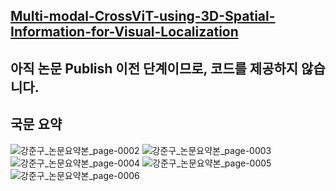[Multi-modal-CrossViT-using-3D-Spatial-Information-for-Visual-Localization](https://drive.google.com/file/d/137iiBTtcethQDKu4zLgoHLvPYTEIGufb/view?usp=sharing)  
---
**아직 논문 Publish 이전 단계이므로, 코드를 제공하지 않습니다.**  
---
국문 요약  
---
![강준구_논문요약본_page-0002](https://github.com/user-attachments/assets/3759e5ee-9a02-40f1-a573-7719366881d0)
![강준구_논문요약본_page-0003](https://github.com/user-attachments/assets/ef0fe2e4-fb4c-41c0-8eae-1573911ded77)
![강준구_논문요약본_page-0004](https://github.com/user-attachments/assets/0ec8402e-ddf6-4d2f-a6da-d95f13a20d54)
![강준구_논문요약본_page-0005](https://github.com/user-attachments/assets/85eccff8-b40c-4df9-841f-1bd9ec7a9b69)
![강준구_논문요약본_page-0006](https://github.com/user-attachments/assets/5eb40f4f-bf4a-4a3b-826d-fc429020fa14)
